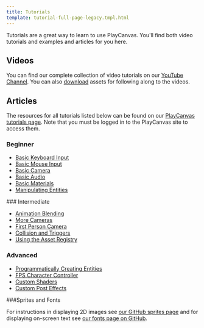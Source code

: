 ```yaml
---
title: Tutorials
template: tutorial-full-page-legacy.tmpl.html
---
```


Tutorials are a great way to learn to use PlayCanvas. You'll find both video tutorials and examples and articles for you here.

## Videos

You can find our complete collection of video tutorials on our [YouTube Channel][1]. You can also [download][2] assets for following along to the videos.

## Articles

The resources for all tutorials listed below can be found on our [PlayCanvas tutorials page][3]. Note that you must be logged in to the PlayCanvas site to access them.

### Beginner

* [Basic Keyboard Input][4]
* [Basic Mouse Input][5]
* [Basic Camera][6]
* [Basic Audio][7]
* [Basic Materials][8]
* [Manipulating Entities][9]

### Intermediate

* [Animation Blending][10]
* [More Cameras][11]
* [First Person Camera][12]
* [Collision and Triggers][13]
* [Using the Asset Registry][14]

### Advanced

* [Programmatically Creating Entities][15]
* [FPS Character Controller][16]
* [Custom Shaders][17]
* [Custom Post Effects][18]

###Sprites and Fonts

For instructions in displaying 2D images see [our GitHub sprites page][19] and for displaying on-screen text see [our fonts page on GitHub][20].

[1]: https://www.youtube.com/user/playcanvas
[2]: /tutorials/video
[3]: https://playcanvas.com/project/186/overview/tutorials

[4]: /tutorials/legacy/beginner/keyboard-input
[5]: /tutorials/legacy/beginner/mouse-input
[6]: /tutorials/legacy/beginner/basic-cameras
[7]: /tutorials/legacy/beginner/basic-audio
[8]: /tutorials/legacy/beginner/basic-materials
[9]: /tutorials/legacy/beginner/manipulating-entities

[10]: /tutorials/legacy/intermediate/animation-blending
[11]: /tutorials/legacy/intermediate/more-cameras
[12]: /tutorials/legacy/intermediate/first-person-camera
[13]: /tutorials/legacy/intermediate/collision-and-triggers
[14]: /tutorials/legacy/intermediate/using-assets

[16]: /tutorials/legacy/advanced/fps-controller
[15]: /tutorials/legacy/advanced/programmatically-creating
[17]: /tutorials/legacy/advanced/custom-shaders
[18]: /tutorials/legacy/advanced/custom-posteffect

[19]: https://github.com/playcanvas/sprites
[20]: https://github.com/playcanvas/fonts

